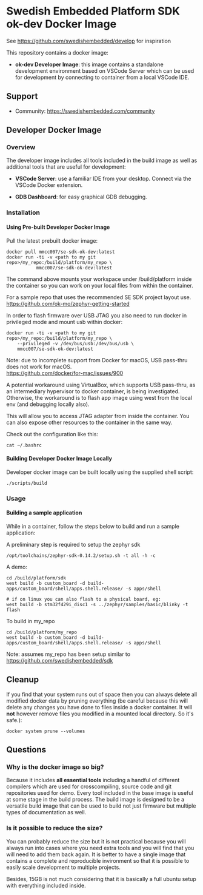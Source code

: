 # Swedish Embedded Platform SDK ok-dev Docker Image

See https://github.com/swedishembedded/develop for inspiration

This repository contains a docker image:

- **ok-dev Developer Image**: this image contains a standalone development environment based on VSCode Server which can be used for development by connecting to container from a local VSCode IDE.

## Support

- Community: https://swedishembedded.com/community

## Developer Docker Image

### Overview

The developer image includes all tools included in the build image as well as
additional tools that are useful for development:

- **VSCode Server**: use a familiar IDE from your desktop. Connect via the VSCode Docker extension.

- **GDB Dashboard**: for easy graphical GDB debugging.

### Installation

#### Using Pre-built Developer Docker Image

Pull the latest prebuilt docker image:

```
docker pull mmcc007/se-sdk-ok-dev:latest
docker run -ti -v <path to my git repo>/my_repo:/build/platform/my_repo \
           mmcc007/se-sdk-ok-dev:latest
```

The command above mounts your workspace under /build/platform inside the container so you can
work on your local files from within the container.

For a sample repo that uses the recommended SE SDK project layout use.  
https://github.com/ok-mo/zephyr-getting-started

In order to flash firmware over USB JTAG you also need to run docker in
privileged mode and mount usb within docker:

```
docker run -ti -v <path to my git repo>/my_repo:/build/platform/my_repo \
	--privileged -v /dev/bus/usb:/dev/bus/usb \
    mmcc007/se-sdk-ok-dev:latest
```

Note: due to incomplete support from Docker for macOS, USB pass-thru does not work for macOS.  
https://github.com/docker/for-mac/issues/900

A potential workaround using VirtualBox, which supports USB pass-thru, as an intermediary hypervisor to docker container, is being investigated. Otherwise, the workaround is to flash app image using west from the local env (and debugging locally also).

This will allow you to access JTAG adapter from inside the container. You can
also expose other resources to the container in the same way.

Check out the configuration like this:

```
cat ~/.bashrc
```

#### Building Developer Docker Image Locally

Developer docker image can be built locally using the supplied shell script:

```
./scripts/build
```

### Usage

#### Building a sample application

While in a container, follow the steps below to build and run a sample application:

A preliminary step is required to setup the zephyr sdk

```
/opt/toolchains/zephyr-sdk-0.14.2/setup.sh -t all -h -c
```

A demo:

```
cd /build/platform/sdk
west build -b custom_board -d build-apps/custom_board/shell/apps.shell.release/ -s apps/shell

# if on linux you can also flash to a physical board, eg:
west build -b stm32f429i_disc1 -s ../zephyr/samples/basic/blinky -t flash
```

To build in my_repo

```
cd /build/platform/my_repo
west build -b custom_board -d build-apps/custom_board/shell/apps.shell.release/ -s apps/shell
```

Note: assumes my_repo has been setup similar to https://github.com/swedishembedded/sdk

## Cleanup

If you find that your system runs out of space then you can always delete all modified docker data by pruning everything (be careful because this will delete any changes you have done to files inside a docker container. It will **not** however remove files you modified in a mounted local directory. So it's safe.):

```
docker system prune --volumes
```

## Questions

### Why is the docker image so big?

Because it includes **all essential tools** including a handful of different
compilers which are used for crosscompiling, source code and git repositories
used for demo. Every tool included in the base image is useful at some stage in
the build process. The build image is designed to be a versatile build image
that can be used to build not just firmware but multiple types of documentation
as well.

### Is it possible to reduce the size?

You can probably reduce the size but it is not practical because you will
always run into cases where you need extra tools and you will find that you
will need to add them back again. It is better to have a single image that
contains a complete and reproducible invironment so that it is possible to
easily scale development to multiple projects.

Besides, 15GB is not much considering that it is basically a full ubuntu setup
with everything included inside.
